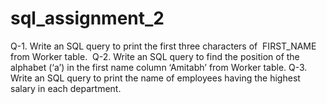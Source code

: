 # sql_assignment_2
Q-1. Write an SQL query to print the first three characters of  FIRST_NAME from Worker table.  Q-2. Write an SQL query to find the position of the alphabet (‘a’) in the first name column ‘Amitabh’ from Worker table. Q-3. Write an SQL query to print the name of employees having the highest salary in each department.
